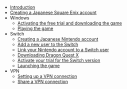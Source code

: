 - [Introduction](README?id=introduction)
- [Creating a Japanese Square Enix account](README?id=creating-a-japanese-square-enix-account)
- Windows
    - [Activating the free trial and downloading the game](windows?id=activating-the-free-trial-and-downloading-the-game)
    - [Playing the game](windows?id=playing-the-game)
- Switch
    - [Creating a Japanese Nintendo account](switch?id=creating-a-japanese-nintendo-account)
    - [Add a new user to the Switch](switch?id=add-a-new-user-to-the-switch)
    - [Link your Nintendo account to a Switch user](switch?id=link-your-nintendo-account-to-a-switch-user)
    - [Downloading Dragon Quest X](switch?id=downloading-dragon-quest-x)
    - [Activate your trial for the Switch version](switch?id=activate-your-trial-for-the-switch-version)
    - [Launching the game](switch?id=launching-the-game)
- VPN
    - [Setting up a VPN connection](vpn?id=setting-up-a-vpn-connection)
    - [Share a VPN connection](vpn?id=share-a-vpn-connection)